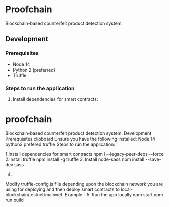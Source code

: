 # Proofchain

Blockchain-based counterfeit product detection system.

## Development

### Prerequisites

* Node 14
* Python 2 (preferred)
* Truffle

### Steps to run the application

1. Install dependencies for smart contracts:



































# proofchain
Blockchain-based counterfeit product detection system.
      Development
Prerequisites clipboard
Ensure you have the following installed:
Node 14
python2 prefered
truffle
Steps to run the application:

1.Install dependencies for smart contracts
npm i --legacy-peer-deps --force
2.Install truffle
npm install -g truffle
3. Install node-sass
npm install --save-dev sass

4.
Modify truffle-config.js file depending upon the blockchain network you are using for deploying and then deploy smart contracts to
local-blockchain/testnet/mainnet. Example -
5. Run the app locally
npm start
npm run build 

